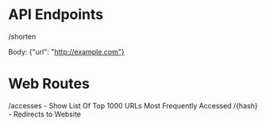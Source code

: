 # API Endpoints

/shorten

Body: {"url": "http://example.com"}

# Web Routes

/accesses - Show List Of Top 1000 URLs Most Frequently Accessed
/{hash} - Redirects to Website
